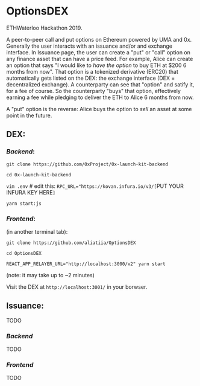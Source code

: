 # OptionsDEX
ETHWaterloo Hackathon 2019. 

A peer-to-peer call and put options on Ethereum powered by UMA and 0x. Generally the user interacts with an issuance and/or and exchange interface. In Issuance page, the user can create a "put" or "call" option on any finance asset that can have a price feed. For example, Alice can create an option that says "I would like to _have the option_ to buy ETH at $200 6 months from now". That option is a tokenized derivative (ERC20) that automatically gets listed on the DEX: the exchange interface (DEX = decentralized exchange). A counterparty can see that "option" and satify it, for a fee of course. So the counterparty "buys" that option, effectively earning a fee while pledging to deliver the ETH to Alice 6 months from now. 

A "put" option is the reverse: Alice buys the option to _sell_ an asset at some point in the future. 


## DEX: 

### _Backend_:
`git clone https://github.com/0xProject/0x-launch-kit-backend`

`cd 0x-launch-kit-backend`

`vim .env` # edit this: `RPC_URL="https://kovan.infura.io/v3/[`PUT YOUR INFURA KEY HERE`]`

`yarn start:js`

### _Frontend_:
(in another terminal tab):

`git clone https://github.com/aliatiia/OptionsDEX`

`cd OptionsDEX`

`REACT_APP_RELAYER_URL="http://localhost:3000/v2" yarn start`

(note: it may take up to ~2 minutes)

Visit the DEX at `http://localhost:3001/` in your borwser.

## Issuance:
TODO

### _Backend_
TODO

### _Frontend_
TODO





